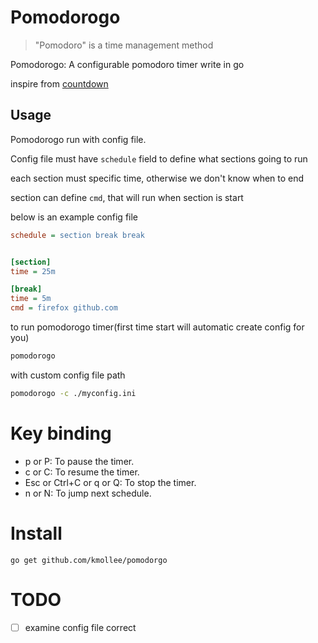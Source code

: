 # Pomodorogo

> "Pomodoro" is a time management method

Pomodorogo: A configurable pomodoro timer write in go

inspire from [countdown](https://github.com/antonmedv/countdown)

## Usage

Pomodorogo run with config file.

Config file must have `schedule` field to define what sections going to run

each section must specific time, otherwise we don't know when to end

section can define `cmd`, that will run when section is start

below is an example config file

```ini
schedule = section break break


[section]
time = 25m

[break]
time = 5m
cmd = firefox github.com
```

to run pomodorogo timer(first time start will automatic create config for you)

```sh
pomodorogo
```

with custom config file path

```sh
pomodorogo -c ./myconfig.ini
```

# Key binding

- p or P: To pause the timer.
- c or C: To resume the timer.
- Esc or Ctrl+C or q or Q: To stop the timer.
- n or N: To jump next schedule.

# Install

```
go get github.com/kmollee/pomodorgo
```

# TODO

- [ ] examine config file correct

